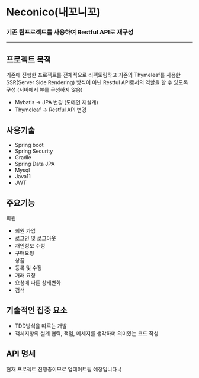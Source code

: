 # Neconico(내꼬니꼬)
### 기존 팀프로젝트를 사용하여 Restful API로 재구성
- - -

## 프로젝트 목적
기존에 진행한 프로젝트를 전체적으로 리펙토링하고 기존의 Thymeleaf를 사용한 SSR(Server Side Rendering) 
방식이 아닌 Restful API로서의 역할을 할 수 있도록 구성 (서버에서 뷰를 구성하지 않음)
 * Mybatis -> JPA 변경 (도메인 재설계)
 * Thymeleaf -> Restful API 변경

## 사용기술
 * Spring boot
 * Spring Security
 * Gradle
 * Spring Data JPA
 * Mysql
 * Java11
 * JWT  

## 주요기능
회원
 * 회원 가입
 * 로그인 및 로그아웃
 * 개인정보 수정
 * 구매요청   
상품
 * 등록 및 수정
 * 거래 요청
 * 요청에 따른 상태변화
 * 검색


## 기술적인 집중 요소
 * TDD방식을 따르는 개발
 * 객체지향의 설계 협력, 책임, 메세지를 생각하며 의미있는 코드 작성
 
## API 명세
현재 프로젝트 진행중이므로 업데이트될 예정입니다 :)
